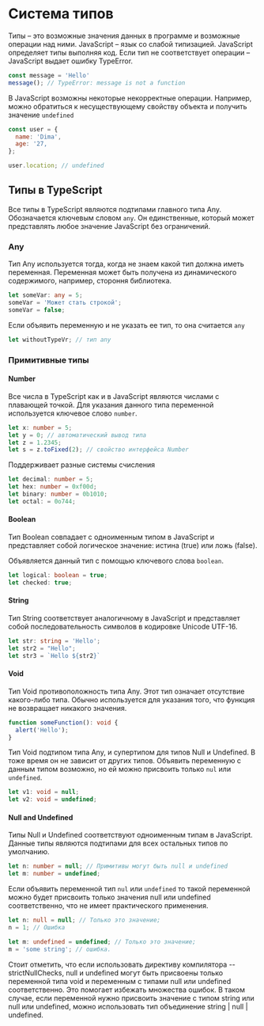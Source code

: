 # Система типов

Типы – это возможные значения данных в программе и возможные операции над ними.
JavaScript – язык со слабой типизацией. JavaScript определяет типы выполняя код.
Если тип не соответствует операции – JavaScript выдает ошибку TypeError.

``` JavaScript
const message = 'Hello'
message(); // TypeError: message is not a function
```

В JavaScript возможны некоторые некорректные операции. Например, можно
обратиться к несуществующему свойству объекта и получить значение
```undefined```

``` JavaScript
const user = {
  name: 'Dima',
  age: '27,
};

user.location; // undefined
```

## Типы в TypeScript

Все типы в TypeScript являются подтипами главного типа Any. Обозначается
ключевым словом ```any```. Он единственные, который может представлять любое
значение JavaScript без ограничений.

### Any

Тип Any используется тогда, когда не знаем какой тип должна иметь переменная.
Переменная может быть получена из динамического содержимого, например, стороння
библиотека.

``` TypeScript
let someVar: any = 5;
someVar = 'Может стать строкой';
someVar = false;
```

Если объявить переменную и не указать ее тип, то она считается ```any```

```TypeScript
let withoutTypeVr; // тип any
```

### Примитивные типы

#### Number

Все числа в TypeScript как и в JavaScript являются числами с плавающей точкой.
Для указания данного типа переменной используется ключевое слово ```number```.

``` TypeScript
let x: number = 5;
let y = 0; // автоматический вывод типа
let z = 1.2345;
let s = z.toFixed(2); // свойство интерфейса Number
```

Поддерживает разные системы счисления

``` TypeScript
let decimal: number = 5;
let hex: number = 0xf00d;
let binary: number = 0b1010;
let octal: = 0o744;
```

#### Boolean

Тип Boolean совпадает с одноименным типом в JavaScript и представляет собой
логическое значение: истина (true) или ложь (false).

Объявляется данный тип с помощью ключевого слова ```boolean```.

```TypeScript
let logical: boolean = true;
let checked: true;
```

#### String

Тип String соответствует аналогичному в JavaScript и представляет собой
последовательность символов в кодировке Unicode UTF-16.

```TypeScript
let str: string = 'Hello';
let str2 = "Hello";
let str3 = `Hello ${str2}`
```

#### Void

Тип Void противоположность типа Any. Этот тип означает отсутствие какого-либо
типа. Обычно используется для указания того, что функция не возвращает никакого
значения.

```TypeScript
function someFunction(): void {
  alert('Hello');
}
```

Тип Void подтипом типа Any, и супертипом для типов Null и Undefined. В тоже
время он не зависит от других типов. Объявить переменную с данным типом
возможно, но ей можно присвоить только ```nul``` или ```undefined```.

```TypeScript
let v1: void = null;
let v2: void = undefined;
```

#### Null and Undefined

Типы Null и Undefined соответствуют одноименным типам в JavaScript. Данные типы
являются подтипами для всех остальных типов по умолчанию.

```TypeScript
let n: number = null; // Примитивы могут быть null и undefined
let m: number = undefined;
```

Если объявить переменной тип ```nul``` или ```undefined``` то такой переменной
можно будет присвоить только значения null или undefined соответственно, что не
имеет практического применения.

```TypeScript
let n: null = null; // Только это значение;
n = 1; // Ошибка

let m: undefined = undefined; // Только это значение;
m = 'some string'; // ошибка.
```

Стоит отметить, что если использовать директиву компилятора --strictNullChecks,
null и undefined могут быть присвоены только переменной типа void и переменным с
типами null или undefined соответственно. Это помогает избежать множества
ошибок. В таком случае, если переменной нужно присвоить значение с типом string
или null или undefined, можно использовать тип объединение string | null |
undefined.
